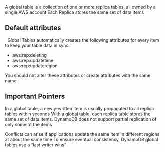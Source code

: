 A global table is a collection of one or more replica tables, all owned by a single AWS account
Each Replica stores the same set of data items

## Default attributes
 
Global Tables automatically creates the following attributes for every item to keep your table data in sync:
* aws:rep:deleting
* aws:rep:updatetime
* aws:rep:updateregion
 
 
You should not alter these attributes or create attributes with the same name

## Important Pointers
In a global table, a newly-written item is usually propagated to all replica tables within seconds 
With a global table, each replica table stores the same set of data items. DynamoDB does not support partial replication of only some of the items


Conflicts can arise if applications update the same item in different regions at about the same time
To ensure eventual consistency, DynamoDB global tables use a “last writer wins”
